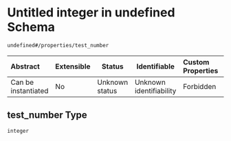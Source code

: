 # Untitled integer in undefined Schema

```txt
undefined#/properties/test_number
```




| Abstract            | Extensible | Status         | Identifiable            | Custom Properties | Additional Properties | Access Restrictions | Defined In                                                                                   |
| :------------------ | ---------- | -------------- | ----------------------- | :---------------- | --------------------- | ------------------- | -------------------------------------------------------------------------------------------- |
| Can be instantiated | No         | Unknown status | Unknown identifiability | Forbidden         | Allowed               | none                | [session_start.schema.json\*](../../../out/session_start.schema.json "open original schema") |

## test_number Type

`integer`
